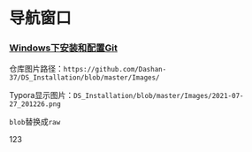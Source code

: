# 导航窗口

### [Windows下安装和配置Git](https://github.com/Dashan-37/DS_Installation/blob/master/Markdown/Git_Markdown/Git.md)





仓库图片路径：`https://github.com/Dashan-37/DS_Installation/blob/master/Images/`

Typora显示图片：`DS_Installation/blob/master/Images/2021-07-27_201226.png`

`blob`替换成`raw`

123
